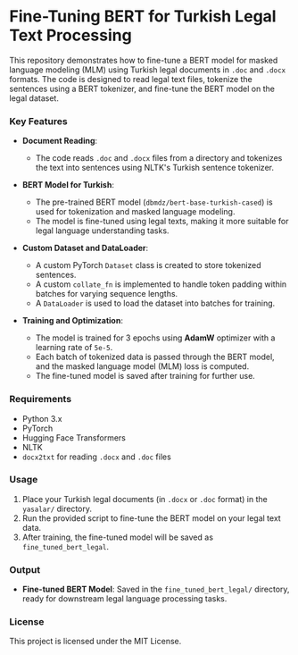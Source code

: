 # Fine-Tuning BERT for Turkish Legal Text Processing

This repository demonstrates how to fine-tune a BERT model for masked language modeling (MLM) using Turkish legal documents in `.doc` and `.docx` formats. The code is designed to read legal text files, tokenize the sentences using a BERT tokenizer, and fine-tune the BERT model on the legal dataset.

### Key Features
- **Document Reading**:
  - The code reads `.doc` and `.docx` files from a directory and tokenizes the text into sentences using NLTK's Turkish sentence tokenizer.

- **BERT Model for Turkish**:
  - The pre-trained BERT model (`dbmdz/bert-base-turkish-cased`) is used for tokenization and masked language modeling.
  - The model is fine-tuned using legal texts, making it more suitable for legal language understanding tasks.

- **Custom Dataset and DataLoader**:
  - A custom PyTorch `Dataset` class is created to store tokenized sentences.
  - A custom `collate_fn` is implemented to handle token padding within batches for varying sequence lengths.
  - A `DataLoader` is used to load the dataset into batches for training.

- **Training and Optimization**:
  - The model is trained for 3 epochs using **AdamW** optimizer with a learning rate of `5e-5`.
  - Each batch of tokenized data is passed through the BERT model, and the masked language model (MLM) loss is computed.
  - The fine-tuned model is saved after training for further use.

### Requirements
- Python 3.x
- PyTorch
- Hugging Face Transformers
- NLTK
- `docx2txt` for reading `.docx` and `.doc` files

### Usage
1. Place your Turkish legal documents (in `.docx` or `.doc` format) in the `yasalar/` directory.
2. Run the provided script to fine-tune the BERT model on your legal text data.
3. After training, the fine-tuned model will be saved as `fine_tuned_bert_legal`.

### Output
- **Fine-tuned BERT Model**: Saved in the `fine_tuned_bert_legal/` directory, ready for downstream legal language processing tasks.

### License
This project is licensed under the MIT License.
